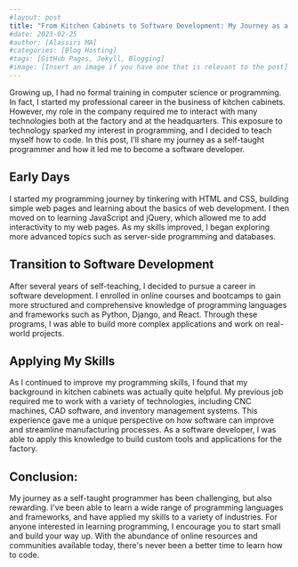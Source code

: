 ```yaml
---
#layout: post
title: "From Kitchen Cabinets to Software Development: My Journey as a Self-Taught Programmer"
#date: 2023-02-25
#author: [Alassiri MA]
#categories: [Blog Hosting]
#tags: [GitHub Pages, Jekyll, Blogging]
#image: [Insert an image if you have one that is relevant to the post]
---
```


Growing up, I had no formal training in computer science or programming. In fact, I started my professional career in the business of kitchen cabinets. However, my role in the company required me to interact with many technologies both at the factory and at the headquarters. This exposure to technology sparked my interest in programming, and I decided to teach myself how to code. In this post, I'll share my journey as a self-taught programmer and how it led me to become a software developer.

## Early Days

I started my programming journey by tinkering with HTML and CSS, building simple web pages and learning about the basics of web development. I then moved on to learning JavaScript and jQuery, which allowed me to add interactivity to my web pages. As my skills improved, I began exploring more advanced topics such as server-side programming and databases.

## Transition to Software Development

After several years of self-teaching, I decided to pursue a career in software development. I enrolled in online courses and bootcamps to gain more structured and comprehensive knowledge of programming languages and frameworks such as Python, Django, and React. Through these programs, I was able to build more complex applications and work on real-world projects.

## Applying My Skills

As I continued to improve my programming skills, I found that my background in kitchen cabinets was actually quite helpful. My previous job required me to work with a variety of technologies, including CNC machines, CAD software, and inventory management systems. This experience gave me a unique perspective on how software can improve and streamline manufacturing processes. As a software developer, I was able to apply this knowledge to build custom tools and applications for the factory.

## Conclusion:
My journey as a self-taught programmer has been challenging, but also rewarding. I've been able to learn a wide range of programming languages and frameworks, and have applied my skills to a variety of industries. For anyone interested in learning programming, I encourage you to start small and build your way up. With the abundance of online resources and communities available today, there's never been a better time to learn how to code.